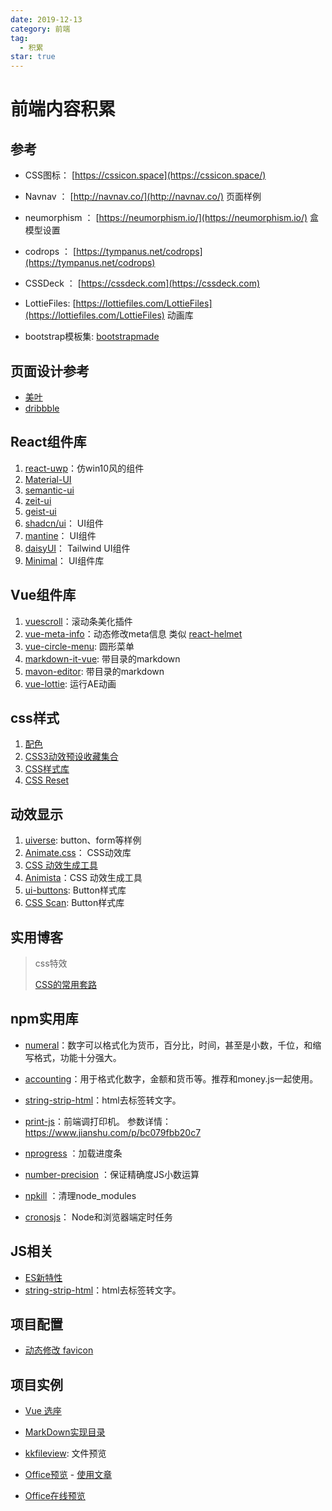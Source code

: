 ```yaml
---
date: 2019-12-13
category: 前端
tag:
  - 积累
star: true
---
```

# 前端内容积累

## 参考

- CSS图标： [https://cssicon.space](https://cssicon.space/)

- Navnav ： [http://navnav.co/](http://navnav.co/) 页面样例  

- neumorphism ： [https://neumorphism.io/](https://neumorphism.io/) 盒模型设置

- codrops ： [https://tympanus.net/codrops](https://tympanus.net/codrops)

- CSSDeck ： [https://cssdeck.com](https://cssdeck.com)

- LottieFiles: [https://lottiefiles.com/LottieFiles](https://lottiefiles.com/LottieFiles) 动画库

- bootstrap模板集: [bootstrapmade](https://bootstrapmade.com/)

## 页面设计参考

- [美叶](https://www.meiye.art/inspiration/1/1)
- [dribbble](https://dribbble.com/)

## React组件库

1. [react-uwp](https://www.react-uwp.com/)：仿win10风的组件
1. [Material-UI](<https://material-ui.com/>)
1. [semantic-ui](<https://1.semantic-ui.com/>)
1. [zeit-ui](<https://react.zeit-ui.co/zh-cn/components/text>)
1. [geist-ui](<https://react.geist-ui.dev/zh-cn/components/text>)
1. [shadcn/ui](https://ui.shadcn.com/docs)： UI组件
1. [mantine](https://mantine.dev/getting-started/)： UI组件
1. [daisyUI](https://daisyui.com/)： Tailwind UI组件
1. [Minimal](https://minimals.cc/components)： UI组件库

## Vue组件库

1. [vuescroll](https://vuescrolljs.yvescoding.org/zh/guide/)：滚动条美化插件
1. [vue-meta-info](https://www.npmjs.com/package/vue-meta-info)：动态修改meta信息   类似 [react-helmet](https://www.npmjs.com/package/react-helmet)
1. [vue-circle-menu](https://www.npmjs.com/package/vue-circle-menu): 圆形菜单
1. [markdown-it-vue](https://www.npmjs.com/package/markdown-it-vue): 带目录的markdown
1. [mavon-editor](https://www.npmjs.com/package/mavon-editor): 带目录的markdown
1. [vue-lottie](https://www.npmjs.com/package/vue-lottie): 运行AE动画

## css样式

1. [配色](<https://zhuanlan.zhihu.com/p/139930130>)
2. [CSS3动效预设收藏集合](<https://anicollection.github.io/#/>)
3. [CSS样式库](<https://www.tailwindcss.cn/>)
4. [CSS Reset](<https://meyerweb.com/eric/tools/css/reset//>)

## 动效显示

1. [uiverse](https://uiverse.io/buttons): button、form等样例
1. [Animate.css](https://animate.style/)： CSS动效库
1. [CSS 动效生成工具](https://angrytools.com/css/animation/)
1. [Animista](https://animista.net/)：CSS 动效生成工具
1. [ui-buttons](https://ui-buttons.web.app/): Button样式库
1. [CSS Scan](https://getcssscan.com/css-buttons-examples): Button样式库

## 实用博客

 > css特效
 >
 > [CSS的常用套路](<https://juejin.im/post/5e070cd9f265da33f8653f00>)

## npm实用库

- [numeral](http://numeraljs.com/)：数字可以格式化为货币，百分比，时间，甚至是小数，千位，和缩写格式，功能十分强大。
- [accounting](http://numeraljs.com/)：用于格式化数字，金额和货币等。推荐和money.js一起使用。
- [string-strip-html](https://www.npmjs.com/package/string-strip-html/)：html去标签转文字。

- [print-js](https://printjs.crabbly.com/)：前端调打印机。 参数详情： <https://www.jianshu.com/p/bc079fbb20c7>

- [nprogress](https://madewith.cn/23) ：加载进度条
- [number-precision](https://www.npmjs.com/package/number-precision) ：保证精确度JS小数运算

- [npkill](https://www.npmjs.com/package/npkill) ：清理node_modules
- [cronosjs](https://www.npmjs.com/package/cronosjs)： Node和浏览器端定时任务

## JS相关

- [ES新特性](https://suchun.vip/ECMAScript/ES6.html)
- [string-strip-html](https://www.npmjs.com/package/string-strip-html/)：html去标签转文字。

## 项目配置

- [动态修改 favicon](https://m.yisu.com/zixun/170081.html)

## 项目实例

- [Vue 选座](https://github.com/zenghao0219/seat-select-wechat)
- [MarkDown实现目录](https://blog.csdn.net/ssjdoudou/article/details/113097733)

- [kkfileview](https://kkfileview.keking.cn/zh-cn/index.html): 文件预览

- [Office预览](https://api.onlyoffice.com/editors/howitworks) - [使用文章](https://www.jianshu.com/p/2d4f977ffeac)
- [Office在线预览](https://blog.csdn.net/qiangw09/article/details/96437744)
